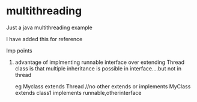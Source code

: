 # multithreading
Just a java multithreading example

I have added this for reference


Imp points

1) advantage of implmenting runnable interface over extending Thread class is that 
   multiple inheritance is possible in interface....but not in thread
   
   eg Myclass extends Thread            //no other extends or implements
      MyClass extends class1 implements runnable,otherinterface
   
